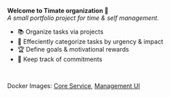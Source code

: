 **Welcome to Timate organization :wave:** <br/>
*A small portfolio project for time & self management.*

- :books: Organize tasks via projects
- :triangular_flag_on_post: Effeciently categorize tasks by urgency & impact
- :trophy: Define goals & motivational rewards
- :running: Keep track of commitments

<br/>

Docker Images: [Core Service](https://hub.docker.com/repository/docker/nicholasdietz/timate_core-service), [Management UI](https://hub.docker.com/repository/docker/nicholasdietz/timate_management-ui)
